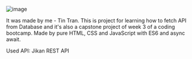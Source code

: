 ![image](https://user-images.githubusercontent.com/29084790/195986139-13f33946-284b-46ea-b02e-d022aeb8931c.png)

It was made by me - Tin Tran. This is project for learning how to fetch API from Database and it's also a capstone project of week 3 of a coding bootcamp.
Made by pure HTML, CSS and JavaScript with ES6 and async await.

Used API: Jikan REST API

